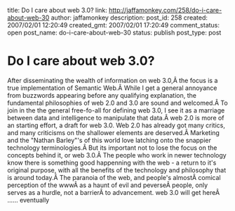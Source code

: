 title: Do I care about web 3.0?
link: http://jaffamonkey.com/258/do-i-care-about-web-30
author: jaffamonkey
description: 
post_id: 258
created: 2007/02/01 12:20:49
created_gmt: 2007/02/01 17:20:49
comment_status: open
post_name: do-i-care-about-web-30
status: publish
post_type: post

# Do I care about web 3.0?

After disseminating the wealth of information on web 3.0,Â the focus is a true implementation of Semantic Web.Â While I get a general annoyance from buzzwords appearing before any qualifying explanation, the fundamental philosophies of web 2.0 and 3.0 are sound and welcomed.Â To join in the the general free-fo-all for defining web 3.0, I see it as a marriage between data and intelligence to manipulate that data.Â web 2.0 is more of an starting effort, a draft for web 3.0. Web 2.0 has already got many critics, and many criticisms on the shallower elements are deserved.Â Marketing and the "Nathan Barley"'s of this world love latching onto the snappier technology terminologies.Â But its important not to lose the focus on the concepts behind it, or web 3.0.Â The people who work in newer technology know there is something good happenning with the web - a return to it's original purpose, with all the benefits of the technology and philosophy that is around today.Â The paranoia of the web, and people's almostÂ comical perception of the wwwÂ as a haunt of evil and peverseÂ people, only serves as a hurdle, not a barrierÂ to advancement. web 3.0 will get hereÂ ...... eventually
